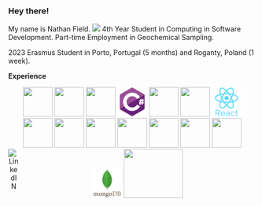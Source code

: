 ### Hey there! 
My name is Nathan Field. <img src="https://user-images.githubusercontent.com/92158821/167267482-e03307e0-af93-4309-bb7d-70d2dc16393c.png" width="20px">
4th Year Student in Computing in Software Development.
Part-time Employment in Geochemical Sampling.

2023 Erasmus Student in Porto, Portugal (5 months) and Roganty, Poland (1 week).




**Experience**
<p align="center">
    <img src="https://cdn.jsdelivr.net/gh/devicons/devicon/icons/python/python-original-wordmark.svg" height="60" width="60"/> 
    <img src="https://cdn.jsdelivr.net/gh/devicons/devicon/icons/mysql/mysql-original-wordmark.svg" height="60" width="60"/>
    <img src="https://cdn.jsdelivr.net/gh/devicons/devicon/icons/php/php-original.svg" height="60" width="60"/>
    <img src="https://github.com/devicons/devicon/blob/v2.15.1/icons/csharp/csharp-original.svg" height="60" width="60"/>
    <img src="https://cdn.jsdelivr.net/gh/devicons/devicon/icons/java/java-original-wordmark.svg" height="60" width="60"/>
    <img src="https://cdn.jsdelivr.net/gh/devicons/devicon/icons/git/git-plain-wordmark.svg" height="60" width="60"/>
    <img src="https://github.com/devicons/devicon/blob/v2.15.1/icons/react/react-original-wordmark.svg" height="60" width="60"/>
    <img src="https://cdn.jsdelivr.net/gh/devicons/devicon/icons/html5/html5-original-wordmark.svg" height="60" width="60"/>
    <img src="https://cdn.jsdelivr.net/gh/devicons/devicon/icons/css3/css3-original-wordmark.svg" height="60" width="60"/>
    <img src="https://cdn.jsdelivr.net/gh/devicons/devicon/icons/bootstrap/bootstrap-original-wordmark.svg" height="60" width="60"/>
    <img src="https://cdn.jsdelivr.net/gh/devicons/devicon/icons/firebase/firebase-plain-wordmark.svg" height="60" width="60"/>
    <img src="https://cdn.jsdelivr.net/gh/devicons/devicon/icons/amazonwebservices/amazonwebservices-plain-wordmark.svg" height="60" width="60"/>
    <img src="https://cdn.jsdelivr.net/gh/devicons/devicon/icons/androidstudio/androidstudio-original-wordmark.svg" height="60" width="60"/>
    <img src="https://cdn.jsdelivr.net/gh/devicons/devicon/icons/flask/flask-original-wordmark.svg" height="60" width="60"/>
    <img src="https://github.com/devicons/devicon/blob/v2.15.1/icons/mongodb/mongodb-original-wordmark.svg" height="60" width="60"/>
    <img src="https://github.com/nfield0/nfield0/assets/92158821/d1fb798f-d791-441b-bceb-e01afcf4032c" height = "100" width="120/>

</p>



Find my contact information here:



<a href="https://www.linkedin.com/in/nathan-field-408a71198/">
  <img align="left" alt="LinkedIN" width="22px" src="https://user-images.githubusercontent.com/92158821/196040261-e542e25a-a528-45fc-b404-d9175782c2bd.svg" />
</a>


